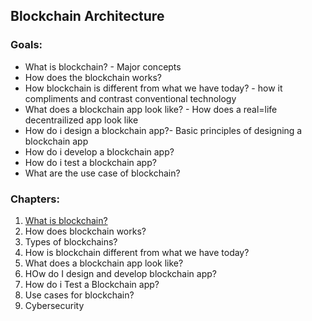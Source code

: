 ## **Blockchain Architecture**

### **Goals:**
- What is blockchain? - Major concepts
- How does the blockchain works?
- How blockchain is different from what we have today? - how it compliments and contrast conventional technology
- What does a blockchain app look like? - How does a real=life decentrailized app look like
- How do i design a blockchain app?- Basic principles of designing a blockchain app
- How do i develop a blockchain app?
- How do i test a blockchain app?
- What are the use case of blockchain?

### **Chapters:**
1. [What is blockchain?](1-What-is-blockchain/)
2. How does blockchain works?
3. Types of blockchains?
4. How is blockchain different from what we have today?
5. What does a blockchain app look like?
6. HOw do I design and develop blockchain app?
7. How do i Test a Blockchain app?
8. Use cases for blockchain?
9. Cybersecurity
